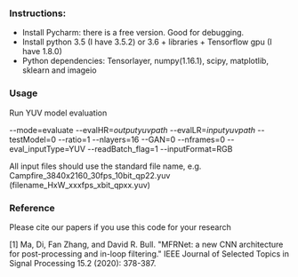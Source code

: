 
### Instructions:

- Install Pycharm: there is a free version. Good for debugging.
- Install python 3.5 (I have 3.5.2) or 3.6 + libraries + Tensorflow gpu (I have 1.8.0)
- Python dependencies: Tensorlayer, numpy(1.16.1), scipy, matplotlib, sklearn and imageio 

### Usage


Run YUV model evaluation

--mode=evaluate
--evalHR=$output yuv path$
--evalLR=$input yuv path$
--testModel=0
--ratio=1
--nlayers=16
--GAN=0
--nframes=0
--eval_inputType=YUV
--readBatch_flag=1
--inputFormat=RGB

All input files should use the standard file name, e.g. Campfire_3840x2160_30fps_10bit_qp22.yuv (filename_HxW_xxxfps_xbit_qpxx.yuv)
### Reference

Please cite our papers if you use this code for your research

[1] Ma, Di, Fan Zhang, and David R. Bull. "MFRNet: a new CNN architecture for post-processing and in-loop filtering." IEEE Journal of Selected Topics in Signal Processing 15.2 (2020): 378-387.
